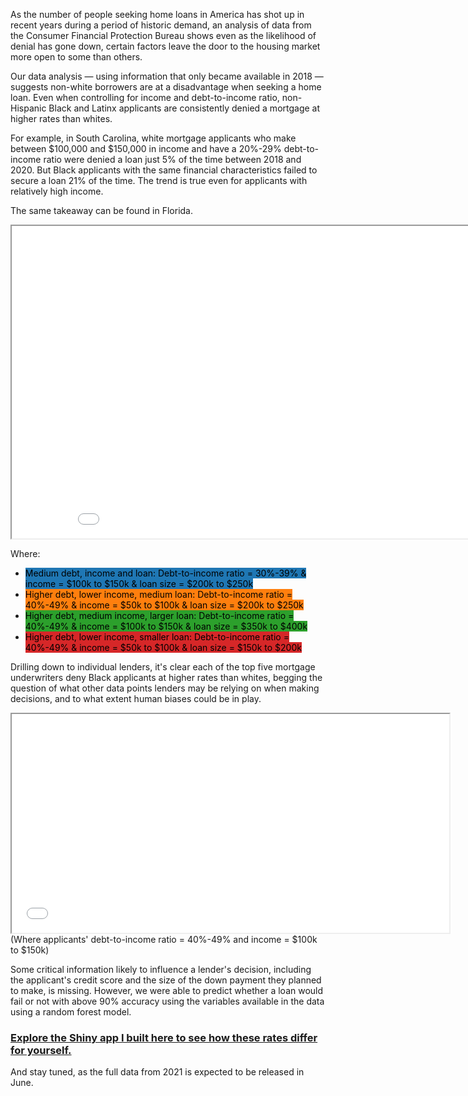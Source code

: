As the number of people seeking home loans in America has shot up in recent years during a period of historic demand, an analysis of data from the Consumer Financial Protection Bureau shows even as the likelihood of denial has gone down, certain factors leave the door to the housing market more open to some than others.

Our data analysis — using information that only became available in 2018 — suggests non-white borrowers are at a disadvantage when seeking a home loan. Even when controlling for income and debt-to-income ratio, non-Hispanic Black and Latinx applicants are consistently denied a mortgage at higher rates than whites. 

For example, in South Carolina, white mortgage applicants who make between $100,000 and $150,000 in income and have a 20%-29% debt-to-income ratio were denied a loan just 5% of the time between 2018 and 2020. But Black applicants with the same financial characteristics failed to secure a loan 21% of the time.
The trend is true even for applicants with relatively high income.

The same takeaway can be found in Florida.

<iframe src="graphics/p1.html" width = "900" height = "500"></iframe>

Where:
- <mark style="background-color: #1f77b4"> Medium debt, income and loan: Debt-to-income ratio = 30%-39% & income = $100k to $150k & loan size = $200k to $250k </mark>
- <mark style="background-color: #ff7f0e">Higher debt, lower income, medium loan: Debt-to-income ratio = 40%-49% & income = $50k to $100k & loan size = $200k to $250k </mark>
- <mark style="background-color: #2ca02c">Higher debt, medium income, larger loan: Debt-to-income ratio = 40%-49% & income = $100k to $150k & loan size = $350k to $400k </mark>
- <mark style="background-color: #d62728">Higher debt, lower income, smaller loan: Debt-to-income ratio = 40%-49% & income = $50k to $100k & loan size = $150k to $200k </mark>

Drilling down to individual lenders, it's clear each of the top five mortgage underwriters deny Black applicants at higher rates than whites, begging the question of what other data points lenders may be relying on when making decisions, and to what extent human biases could be in play.

<iframe src="graphics/lenderplot.html" width = "700" height = "350"></iframe>
(Where applicants' debt-to-income ratio = 40%-49% and income = $100k to $150k)

Some critical information likely to influence a lender's decision, including the applicant's credit score and the size of the down payment they planned to make, is missing. However, we were able to predict whether a loan would fail or not with above 90% accuracy using the variables available in the data using a random forest model. 

<h3><a href="https://mkwildeman.shinyapps.io/mortgagebias/">Explore the Shiny app I built here to see how these rates differ for yourself.</a></h3>

And stay tuned, as the full data from 2021 is expected to be released in June.
